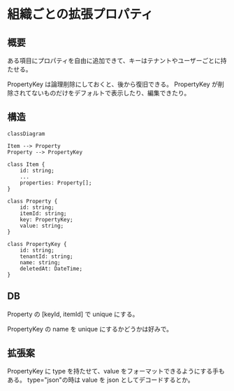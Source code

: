 # 組織ごとの拡張プロパティ

## 概要

ある項目にプロパティを自由に追加できて、キーはテナントやユーザーごとに持たせる。

PropertyKey は論理削除にしておくと、後から復旧できる。
PropertyKey が削除されてないものだけをデフォルトで表示したり、編集できたり。

## 構造

```mermaid
classDiagram

Item --> Property
Property --> PropertyKey

class Item {
    id: string;
    ...
    properties: Property[];
}

class Property {
    id: string;
    itemId: string;
    key: PropertyKey;
    value: string;
}

class PropertyKey {
    id: string;
    tenantId: string;
    name: string;
    deletedAt: DateTime;
}
```

## DB

Property の [keyId, itemId] で unique にする。

PropertyKey の name を unique にするかどうかは好みで。

## 拡張案

PropertyKey に type を持たせて、value をフォーマットできるようにする手もある。
type="json"の時は value を json としてデコードするとか。
